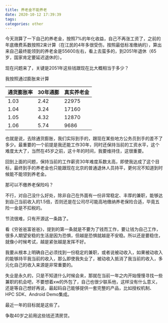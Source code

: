 ```yaml
---
title: 养老金不能养老
date: 2020-10-12 17:39:39
tags:
categories: other
---
```


今天测算了一下自己的养老金，按照7%的年化收益，自己不再涨工资了，之前的年底缴费系数按照2来计算（在江民的4年多很受伤，按照最低标准缴纳的），算出来自己最终能领到的养老金是55600左右，看上去蛮多的，到2051年退休（65岁，国家肯定要延迟退休的）。  

现在问题来了，关键是2051年这些钱跟现在比大概相当于多少？  

我按照通过膨胀来计算  

|通货膨胀率| 30年通膨 | 真实养老金|
|:-------------|:----------------|:-----------|
|1.03|2.42 |  22975|
|1.04| 3.24 | 17160|   
|1.05 |4.32| 12870|
|1.06|5.74| 9686|

也就是说，去除通货膨胀，我们实际到手的，跟现在某些地方公务员到手的差不了多少。最重要的一个前提是我还能工作30年，同时还保持当前的工资水平，这个难度太大了，当然在45岁之前，这十年的时间，我要维持住，这很重要。  

回到上面的问题，保持当前的工作薪资30年难度系数太高，即使我达成了这个目标，最终到手的养老金也只能跟现在北京的普通退休人员持平，更何况不知道到时候能不能领到养老金。  

那可以不缴养老保险吗？  

不行，对自己没什么好处，除非自己在外面有一份非常稳定、丰厚的兼职，能够达到自己当前收入的1.5倍，否则还是在公司尽可能高地缴纳养老保险合适，毕竟五险一金是不扣税的。  

节流很难，只有开源这一条路了。  


看《穷爸爸富爸爸》，提到的第一条就是不要为了钱而工作，要让钱为自己工作，很多人期望安稳的生活是因为恐惧，但越是恐惧就越是不安稳。所以还是要稳住，就像小时候考试，越是紧张越是发挥不好。  

我要从根本上明确自己必须找到一份稳定的兼职，或者说被动收入，如果被动收入的能够持平我当前的收入，那么即使我失业了，被动收入抵消了我当前的收入，多元化自己的收入来源是非常重要的。  

失业是永久的，只是不知道什么时候会来，那就在当前一年之内开始慢慢寻找一些兼职的机会吧，不要想着xw的外包了，自己也很少联系他，这样没有什么意义，还是等自己想好再说，最起码自己能够提供一套完整的产品，比如授权机制、HPC SDK、Android Demo集成。  

最近一年的目标就是这些了。  

争取40岁之前用这些钱还清房贷。  

